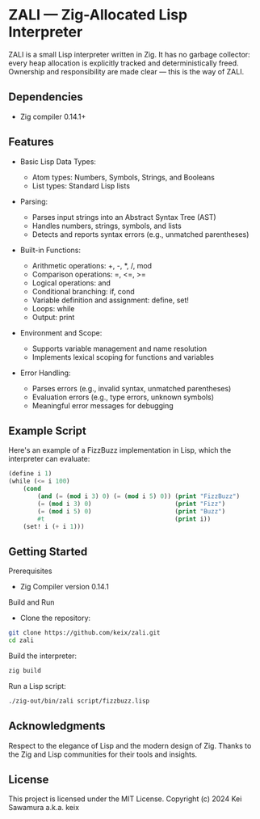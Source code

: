 # ZALI — Zig-Allocated Lisp Interpreter
ZALI is a small Lisp interpreter written in Zig. It has no garbage collector: every heap allocation is explicitly tracked and deterministically freed. Ownership and responsibility are made clear — this is the way of ZALI.


## Dependencies
- Zig compiler 0.14.1+

## Features
- Basic Lisp Data Types:
    - Atom types: Numbers, Symbols, Strings, and Booleans
    - List types: Standard Lisp lists

- Parsing:
    - Parses input strings into an Abstract Syntax Tree (AST)
    - Handles numbers, strings, symbols, and lists
    - Detects and reports syntax errors (e.g., unmatched parentheses)

- Built-in Functions:
    - Arithmetic operations: +, -, *, /, mod
    - Comparison operations: =, <=, >=
    - Logical operations: and
    - Conditional branching: if, cond
    - Variable definition and assignment: define, set!
    - Loops: while
    - Output: print

- Environment and Scope:
    - Supports variable management and name resolution
    - Implements lexical scoping for functions and variables

- Error Handling:
    - Parses errors (e.g., invalid syntax, unmatched parentheses)
    - Evaluation errors (e.g., type errors, unknown symbols)
    - Meaningful error messages for debugging

## Example Script

Here's an example of a FizzBuzz implementation in Lisp, which the interpreter can evaluate:

```lisp
(define i 1)
(while (<= i 100)
    (cond
        (and (= (mod i 3) 0) (= (mod i 5) 0)) (print "FizzBuzz")
        (= (mod i 3) 0)                       (print "Fizz")
        (= (mod i 5) 0)                       (print "Buzz")
        #t                                    (print i))
    (set! i (+ i 1)))
```

## Getting Started

Prerequisites
- Zig Compiler version 0.14.1

Build and Run
- Clone the repository:

```bash
git clone https://github.com/keix/zali.git
cd zali
```

Build the interpreter:

```bash
zig build
```

Run a Lisp script:

```bash
./zig-out/bin/zali script/fizzbuzz.lisp
```

## Acknowledgments
Respect to the elegance of Lisp and the modern design of Zig.
Thanks to the Zig and Lisp communities for their tools and insights.

## License
This project is licensed under the MIT License. Copyright (c) 2024 Kei Sawamura a.k.a. keix


